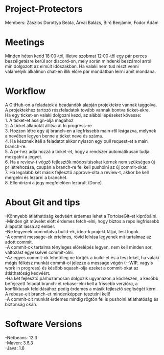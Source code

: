 # Project-Protectors
Members: Zászlós Dorottya Beáta, Árvai Balázs, Bíró Benjámin, Fodor Ádám

# Meetings
Minden héten kedd 18:00-tól, illetve szobmat 12:00-től egy pár perces beszélgetésre kerül sor discord-on, mely során mindenki beszámol
arról min dolgozott az elmúlt időszakban. Ha valaki nem tud részt venni valamelyik alkalmon chat-en illik előre pár mondatban leírni amit mondana.

# Workflow
A GitHub-on a feladatok a beadandók alapján projektekre vannak taggolva. A projektekhez tartozó részfeladatok tovább vannak bontva ticket-ekre.  
Ha egy ticket-en valaki dolgozni kezd, az alábbi lépéseket kövesse:  
    1. A ticket-et assign-olja magához  
    2. A ticket állapotát állítsa át In progress-re  
    3. Hozzon létre egy új branch-en a legfrissebb main-ről leágazva, melynek a nevében legyen benne a ticket neve és száma.  
    4. Ha késznek ítéli a feladatot akkor nyisson egy pull request-et a main branch-re.  
    5. A pr-hez adja hozzá a ticket-et, hogy a rendszer automatikusan tudja mozgatni a jegyet.  
    6. Ha a review-t végző fejlesztők módosításokat kérnek nem szükséges új pr létrehozása, csupán a branch-re fel kell pusholni az új  commit-okat.  
    7. Ha legalább két másik fejlesztő approve-olta a review-t, akkor be kell mergelni és lezárni a branchet.  
    8. Ellenőrizni a jegy megfelelően lezárult (Done).  

# About Git and tips
-Könnyebb átláthatóság kedvéért érdemes lehet a TortoiseGit-et kipróbálni.  
-Minden git művelet előtt érdemes fetch-elni, hogy biztos a repo legfrissebb állapotát lássa az ember.  
-Ne legyenek commitolva build-ek, idea-k projekt fáljai, test logok.  
-A commit message-ek értelmes, rövid leírása legyenek mit tartalmaz az adott commit.  
-A commit-ok tartalma tényleges előrelépés legyen, nem kell minden sor változást egyessével commit-olni.  
-Az egyes commit-ok lehetőleg ne törtjék a build-et és a teszteket, ha valaki mégis félkész munkát commit-ol jelezze a message végén  (--WIP, vagyis work in progress) és később squash-olja ezeket a commit-okat az átláthatóság kedvéért.  
-Ha két fejlesztő párhuzamosan dolgozik ugyanazon a kódrészen, a később befejezett feladat branch-ét rebase-elni kell a frissebb   verzióra, a konfliktusok feloldásához pedig érdemes a másik fejlesztő segítségét kérni. A rebase-elt branch-et mindenképpen tesztelni  kell!  
-A commit-olt munkát érdemes mindig rögtön fel is pusholni átláthatóság és biztonság okán.  

# Software Versions
-Netbeans:  12.3  
-Maven:     3.6.3  
-Java:      1.8  
